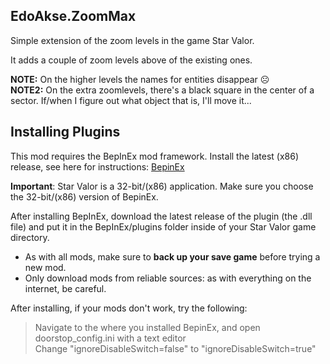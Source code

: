EdoAkse.ZoomMax
---
Simple extension of the zoom levels in the game Star Valor.

It adds a couple of zoom levels above of the existing ones.

**NOTE:** On the higher levels the names for entities disappear ☹️  
**NOTE2:** On the extra zoomlevels, there's a black square in the center of a sector. If/when I figure out what object that is, I'll move it...

Installing Plugins
---
This mod requires the BepInEx mod framework.
Install the latest (x86) release, see here for instructions: [BepinEx](https://docs.bepinex.dev/articles/user_guide/installation/index.html)

**Important**: Star Valor is a 32-bit/(x86) application. Make sure you choose the 32-bit/(x86) version of BepinEx.

After installing BepInEx, download the latest release of the plugin (the .dll file) and put it in the BepInEx/plugins folder inside of your Star Valor game directory.

* As with all mods, make sure to **back up your save game** before trying a new mod.
* Only download mods from reliable sources: as with everything on the internet, be careful.

After installing, if your mods don't work, try the following:
> Navigate to the where you installed BepinEx, and open doorstop_config.ini with a text editor  
> Change "ignoreDisableSwitch=false" to "ignoreDisableSwitch=true"
